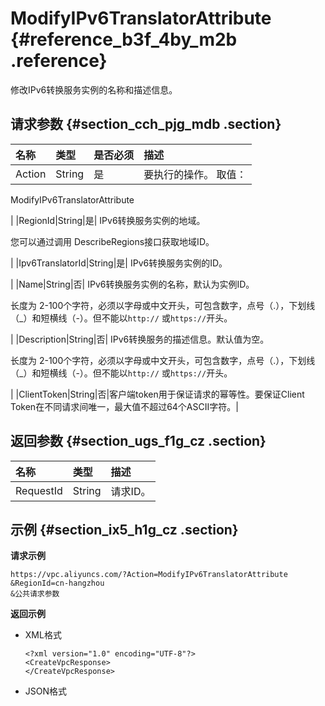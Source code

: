 # ModifyIPv6TranslatorAttribute {#reference_b3f_4by_m2b .reference}

修改IPv6转换服务实例的名称和描述信息。

## 请求参数 {#section_cch_pjg_mdb .section}

|名称|类型|是否必须|描述|
|:-|:-|:---|:-|
|Action|String|是| 要执行的操作。 取值：

 ModifyIPv6TranslatorAttribute

 |
|RegionId|String|是| IPv6转换服务实例的地域。

 您可以通过调用 DescribeRegions接口获取地域ID。

 |
|Ipv6TranslatorId|String|是| IPv6转换服务实例的ID。

 |
|Name|String|否| IPv6转换服务实例的名称，默认为实例ID。

 长度为 2-100个字符，必须以字母或中文开头，可包含数字，点号（.），下划线（\_）和短横线（-）。但不能以`http://` 或`https://`开头。

 |
|Description|String|否| IPv6转换服务的描述信息。默认值为空。

 长度为 2-100个字符，必须以字母或中文开头，可包含数字，点号（.），下划线（\_）和短横线（-）。但不能以`http://` 或`https://`开头。

 |
|ClientToken|String|否|客户端token用于保证请求的幂等性。要保证Client Token在不同请求间唯一，最大值不超过64个ASCII字符。|

## 返回参数 {#section_ugs_f1g_cz .section}

|名称|类型|描述|
|:-|:-|:-|
|RequestId|String|请求ID。|

## 示例 {#section_ix5_h1g_cz .section}

**请求示例**

``` {#createVPCpub}
https://vpc.aliyuncs.com/?Action=ModifyIPv6TranslatorAttribute
&RegionId=cn-hangzhou
&公共请求参数
```

**返回示例**

-   XML格式

    ```
    <?xml version="1.0" encoding="UTF-8"?>
    <CreateVpcResponse>
    </CreateVpcResponse>
    ```

-   JSON格式

    ```
    
    
    ```


